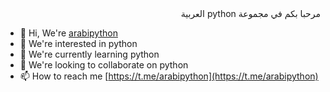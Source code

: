 

<div dir="auto">
  مرحبا بكم في مجموعة python العربية
</div>

- 👋 Hi, We're [arabipython](https://t.me/arabipython)
- 👀 We're interested in python
- 🌱 We're currently learning python
- 💞️ We're looking to collaborate on python
- 📫 How to reach me [https://t.me/arabipython](https://t.me/arabipython)
<!---
pythonarabic/pythonarabic is a ✨ special ✨ repository because its `README.md` (this file) appears on your GitHub profile.
You can click the Preview link to take a look at your changes.
--->
